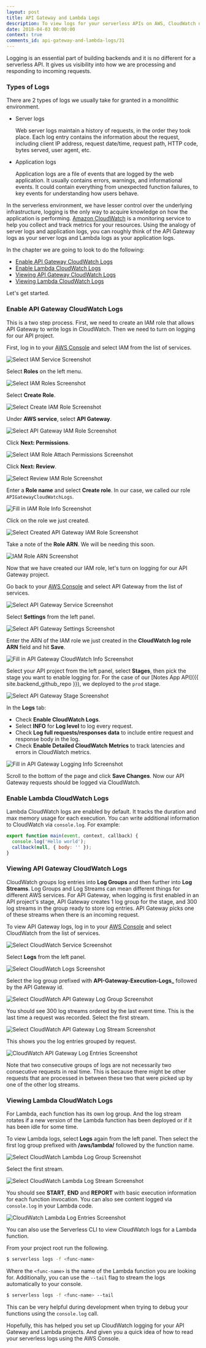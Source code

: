 ```yaml
---
layout: post
title: API Gateway and Lambda Logs
description: To view logs for your serverless APIs on AWS, CloudWatch needs to be enabled for API Gateway and Lambda. CloudWatch logs are ordered by Log Groups and Log Stream. Lambda CloudWatch logs can also be viewed using the Serverless CLI with the “serverless logs” command.
date: 2018-04-03 00:00:00
context: true
comments_id: api-gateway-and-lambda-logs/31
---
```


Logging is an essential part of building backends and it is no different for a serverless API. It gives us visibility into how we are processing and responding to incoming requests.


### Types of Logs

There are 2 types of logs we usually take for granted in a monolithic environment.

- Server logs

  Web server logs maintain a history of requests, in the order they took place. Each log entry contains the information about the request, including client IP address, request date/time, request path, HTTP code, bytes served, user agent, etc.

- Application logs

  Application logs are a file of events that are logged by the web application. It usually contains errors, warnings, and informational events. It could contain everything from unexpected function failures, to key events for understanding how users behave.

In the serverless environment, we have lesser control over the underlying infrastructure, logging is the only way to acquire knowledge on how the application is performing. [Amazon CloudWatch](https://aws.amazon.com/cloudwatch/) is a monitoring service to help you collect and track metrics for your resources. Using the analogy of server logs and application logs, you can roughly think of the API Gateway logs as your server logs and Lambda logs as your application logs.

In the chapter we are going to look to do the following:

- [Enable API Gateway CloudWatch Logs](#enable-api-gateway-cloudwatch-logs)
- [Enable Lambda CloudWatch Logs](#enable-lambda-cloudwatch-logs)
- [Viewing API Gateway CloudWatch Logs](#viewing-api-gateway-cloudwatch-logs)
- [Viewing Lambda CloudWatch Logs](#viewing-lambda-cloudwatch-logs)

Let's get started.

### Enable API Gateway CloudWatch Logs

This is a two step process. First, we need to create an IAM role that allows API Gateway to write logs in CloudWatch. Then we need to turn on logging for our API project.

First, log in to your [AWS Console](https://console.aws.amazon.com) and select IAM from the list of services.

![Select IAM Service Screenshot](/assets/logging/select-iam-service.png)

Select **Roles** on the left menu.

![Select IAM Roles Screenshot](/assets/logging/select-iam-roles.png)

Select **Create Role**.

![Select Create IAM Role Screenshot](/assets/logging/select-create-iam-role.png)

Under **AWS service**, select **API Gateway**.

![Select API Gateway IAM Role Screenshot](/assets/logging/select-api-gateway-iam-role.png)

Click **Next: Permissions**.

![Select IAM Role Attach Permissions Screenshot](/assets/logging/select-iam-role-attach-permissions.png)

Click **Next: Review**.

![Select Review IAM Role Screenshot](/assets/logging/select-review-iam-role.png)

Enter a **Role name** and select **Create role**. In our case, we called our role `APIGatewayCloudWatchLogs`.

![Fill in IAM Role Info Screenshot](/assets/logging/fill-in-iam-role-info.png)

Click on the role we just created.

![Select Created API Gateway IAM Role Screenshot](/assets/logging/select-created-api-gateway-iam-role.png)

Take a note of the **Role ARN**. We will be needing this soon.

![IAM Role ARN Screenshot](/assets/logging/iam-role-arn.png)

Now that we have created our IAM role, let's turn on logging for our API Gateway project.

Go back to your [AWS Console](https://console.aws.amazon.com) and select API Gateway from the list of services.

![Select API Gateway Service Screenshot](/assets/logging/select-api-gateway-service.png)

Select **Settings** from the left panel.

![Select API Gateway Settings Screenshot](/assets/logging/select-api-gateway-settings.png)

Enter the ARN of the IAM role we just created in the **CloudWatch log role ARN** field and hit **Save**.

![Fill in API Gateway CloudWatch Info Screenshot](/assets/logging/fill-in-api-gateway-cloudwatch-info.png)

Select your API project from the left panel, select **Stages**, then pick the stage you want to enable logging for. For the case of our [Notes App API]({{ site.backend_github_repo }}), we deployed to the `prod` stage.

![Select API Gateway Stage Screenshot](/assets/logging/select-api-gateway-stage.png)

In the **Logs** tab:

- Check **Enable CloudWatch Logs**.
- Select **INFO** for **Log level** to log every request.
- Check **Log full requests/responses data** to include entire request and response body in the log.
- Check **Enable Detailed CloudWatch Metrics** to track latencies and errors in CloudWatch metrics.

![Fill in API Gateway Logging Info Screenshot](/assets/logging/fill-in-api-gateway-logging-info.png)

Scroll to the bottom of the page and click **Save Changes**. Now our API Gateway requests should be logged via CloudWatch.


### Enable Lambda CloudWatch Logs

Lambda CloudWatch logs are enabled by default. It tracks the duration and max memory usage for each execution. You can write additional information to CloudWatch via `console.log`. For example:

``` javascript
export function main(event, context, callback) {
  console.log('Hello world');
  callback(null, { body: '' });
}
```


### Viewing API Gateway CloudWatch Logs

CloudWatch groups log entries into **Log Groups** and then further into **Log Streams**. Log Groups and Log Streams can mean different things for different AWS services. For API Gateway, when logging is first enabled in an API project's stage, API Gateway creates 1 log group for the stage, and 300 log streams in the group ready to store log entries. API Gateway picks one of these streams when there is an incoming request.

To view API Gateway logs, log in to your [AWS Console](https://console.aws.amazon.com) and select CloudWatch from the list of services.

![Select CloudWatch Service Screenshot](/assets/logging/select-cloudwatch-service.png)

Select **Logs** from the left panel.

![Select CloudWatch Logs Screenshot](/assets/logging/select-cloudwatch-logs.png)

Select the log group prefixed with **API-Gateway-Execution-Logs_** followed by the API Gateway id.

![Select CloudWatch API Gateway Log Group Screenshot](/assets/logging/select-cloudwatch-api-gateway-log-group.png)

You should see 300 log streams ordered by the last event time. This is the last time a request was recorded. Select the first stream.

![Select CloudWatch API Gateway Log Stream Screenshot](/assets/logging/select-cloudwatch-api-gateway-log-stream.png)

This shows you the log entries grouped by request.

![CloudWatch API Gateway Log Entries Screenshot](/assets/logging/cloudwatch-api-gateway-log-entries.png)

Note that two consecutive groups of logs are not necessarily two consecutive requests in real time. This is because there might be other requests that are processed in between these two that were picked up by one of the other log streams.


### Viewing Lambda CloudWatch Logs

For Lambda, each function has its own log group. And the log stream rotates if a new version of the Lambda function has been deployed or if it has been idle for some time.

To view Lambda logs, select **Logs** again from the left panel. Then select the first log group prefixed with **/aws/lambda/** followed by the function name.

![Select CloudWatch Lambda Log Group Screenshot](/assets/logging/select-cloudwatch-lambda-log-group.png)

Select the first stream.

![Select CloudWatch Lambda Log Stream Screenshot](/assets/logging/select-cloudwatch-lambda-log-stream.png)

You should see **START**, **END** and **REPORT** with basic execution information for each function invocation. You can also see content logged via `console.log` in your Lambda code.

![CloudWatch Lambda Log Entries Screenshot](/assets/logging/cloudwatch-lambda-log-entries.png)

You can also use the Serverless CLI to view CloudWatch logs for a Lambda function.

From your project root run the following.

``` bash
$ serverless logs -f <func-name>
```

Where the `<func-name>` is the name of the Lambda function you are looking for. Additionally, you can use the `--tail` flag to stream the logs automatically to your console.

``` bash
$ serverless logs -f <func-name> --tail
```

This can be very helpful during development when trying to debug your functions using the `console.log` call.


Hopefully, this has helped you set up CloudWatch logging for your API Gateway and Lambda projects. And given you a quick idea of how to read your serverless logs using the AWS Console.
